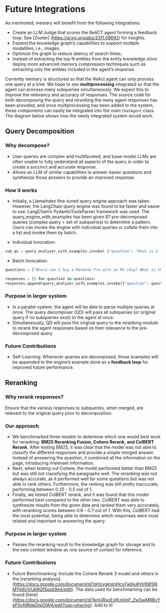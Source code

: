 # Future Integrations 

As mentioned, memary will benefit from the following integrations:

- Create an LLM Judge that scores the ReACT agent forming a feedback loop. See [Zooter] (https://arxiv.org/abs/2311.08692) for insights.
- Expand the knowledge graph’s capabilities to support multiple modalities, i.e., images.
- Optimize the graph to reduce latency of search times.
- Instead of extracting the top N entities from the entity knowledge store deploy more advanced memory compression techniques such as extracting only the entities included in the agent’s response.

Currently memary is structured so that the ReAct agent can only process one query at a time. We hope to see **multiprocessing** integrated so that the agent can process many subqueries simultaneously. We expect this to improve the relevancy and accuracy of responses. The source code for both decomposing the query and reranking the many agent responses has been provided, and once multiprocessing has been added to the system, these components can easily be integrated into the main `ChatAgent` class. The diagram below shows how the newly integrated system would work.

<!-- insert pic of memary as a whole with QD & reranking -->

## Query Decomposition 
<!-- insert pic of QD -->
### Why decompose? 
- User queries are complex and multifaceted, and base-model LLMs are often unable to fully understand all aspects of the query in order to create a succinct and accurate response.
- Allows an LLM of similar capabilities to answer easier questions and synthesize those answers to provide an improved response.

### How it works 
- Initially, a LlamaIndex fine-tuned query engine approach was taken. However, the LangChain query engine was found to be faster and easier to use. LangChain’s PydanticToolsParser framework was used. The query_engine_with_examples has been given 87 pre-decomposed queries (complex query + set of subqueries) to determine a pattern. Users can invoke the engine with individual queries or collate them into a list and invoke them by batch.

- Individual Invocation: 
``` py title="Individual decomposition" 
sub_qs = query_analyzer_with_examples.invoke( {"question": "What is 2 + 2? Why is it not 3?"} )
```

- Batch Invocation:
``` py title="Batch decomposition" 
questions = ["Where can I buy a Macbook Pro with an M3 chip? What is the difference to the M2 chip? How much more expensive is  the M3?", "How can I buy tickets to the upcoming NBA game? What is the price of lower bowl seats versus nosebleeds? What is the view like at either seat?", "Between a Macbook and a Windows machine, which is better for systems engineering? Which chips are most ideal? What is the price difference between the two?",] 

responses = [] for question in questions: 
responses.append(query_analyzer_with_examples.invoke({"question": question}))
```

### Purpose in larger system 
- In a parallel system, the agent will be able to parse multiple queries at once. The query decomposer (QD) will pass all subqueries (or original query if no subqueries exist) to the agent at once.
- Simultaneously, QD will pass the original query to the reranking module to rerank the agent responses based on their relevance to the pre-decomposed query.

### Future Contributions 
- Self-Learning: Whenever queries are decomposed, those examples will be appended to the engine’s example store as a **feedback loop** for improved future performance.

## Reranking 
<!-- insert pic of reranking -->
### Why rerank responses? 
Ensure that the various responses to subqueries, when merged, are relevant to the original query prior to decomposition.

### Our approach 
- We benchmarked three models to determine which one would best work for reranking: **BM25 Reranking Fusion, Cohere Rerank, and ColBERT Rerank**. After testing BM25, it was clear that the model was not able to classify the different responses and provide a simple merged answer. Instead of answering the question, it combined all the information on the page, introducing irrelevant information.
- Next, when testing out Cohere, the model performed better than BM25 but was still not classifying the paragraphs well. The reranking was not always accurate, as it performed well for some questions but was not able to rank others. Furthermore, the ranking was still pretty inaccurate, performing between 0.25 - 0.5 out of 1.
- Finally, we tested ColBERT rerank, and it was found that this model performed best compared to the other two. ColBERT was able to synthesize results from the given data and ranked them very accurately, with reranking scores between 0.6 - 0.7 out of 1. With this, ColBERT had the most potential, being able to determine which responses were most related and important to answering the query.

### Purpose in larger system 
- Passes the reranking result to the knowledge graph for storage and to the new context window as one source of context for inference.

### Future Contributions 
- Future Benchmarking: Include the Cohere Rerank 3 model and others in the [reranking analysis] (https://docs.google.com/document/d/1gHzvgktqnHcg7wbIuKHr6W5NMYk6UVlJkRQfSqzk9e4/edit). The data used for benchmarking can be found [here] (https://docs.google.com/document/d/1knfJRsoEzjKziilmF_ZwSwMRBvYbF0yNlRdpDteDiW4/edit?usp=sharing). Add to it!

